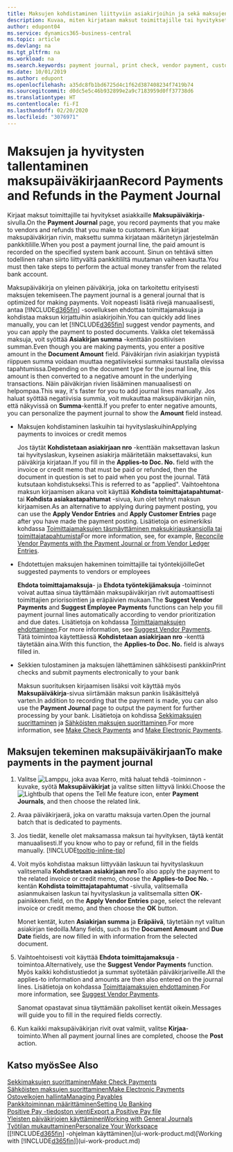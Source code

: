 ```yaml
---
title: Maksujen kohdistaminen liittyviin asiakirjoihin ja sekä maksujen kirjaaminen | Microsoft Docs
description: Kuvaa, miten kirjataan maksut toimittajille tai hyvitykset asiakkaille.
author: edupont04
ms.service: dynamics365-business-central
ms.topic: article
ms.devlang: na
ms.tgt_pltfrm: na
ms.workload: na
ms.search.keywords: payment journal, print check, vendor payment, customer refund, creditor, debt, balance due, AP
ms.date: 10/01/2019
ms.author: edupont
ms.openlocfilehash: a35dc8fb1bd6725d4c1f62d387408234f7419b74
ms.sourcegitcommit: d0dc5e5c46b932899e2a9c7183959d0ff37738d6
ms.translationtype: HT
ms.contentlocale: fi-FI
ms.lasthandoff: 02/20/2020
ms.locfileid: "3076971"
---
```

# <a name="record-payments-and-refunds-in-the-payment-journal"></a><span data-ttu-id="8ffd4-103">Maksujen ja hyvitysten tallentaminen maksupäiväkirjaan</span><span class="sxs-lookup"><span data-stu-id="8ffd4-103">Record Payments and Refunds in the Payment Journal</span></span>

<span data-ttu-id="8ffd4-104">Kirjaat maksut toimittajille tai hyvitykset asiakkaille **Maksupäiväkirja**-sivulla.</span><span class="sxs-lookup"><span data-stu-id="8ffd4-104">On the **Payment Journal** page, you record payments that you make to vendors and refunds that you make to customers.</span></span> <span data-ttu-id="8ffd4-105">Kun kirjaat maksupäiväkirjan rivin, maksettu summa kirjataan määritetyn järjestelmän pankkitilille.</span><span class="sxs-lookup"><span data-stu-id="8ffd4-105">When you post a payment journal line, the paid amount is recorded on the specified system bank account.</span></span> <span data-ttu-id="8ffd4-106">Sinun on tehtävä sitten todellinen rahan siirto liittyvältä pankkitililtä muutaman vaiheen kautta.</span><span class="sxs-lookup"><span data-stu-id="8ffd4-106">You must then take steps to perform the actual money transfer from the related bank account.</span></span>  

<span data-ttu-id="8ffd4-107">Maksupäiväkirja on yleinen päiväkirja, joka on tarkoitettu erityisesti maksujen tekemiseen.</span><span class="sxs-lookup"><span data-stu-id="8ffd4-107">The payment journal is a general journal that is optimized for making payments.</span></span> <span data-ttu-id="8ffd4-108">Voit nopeasti lisätä rivejä manuaalisesti, antaa [!INCLUDE[d365fin](includes/d365fin_md.md)] -sovelluksen ehdottaa toimittajamaksuja ja kohdistaa maksun kirjattuihin asiakirjoihin.</span><span class="sxs-lookup"><span data-stu-id="8ffd4-108">You can quickly add lines manually, you can let [!INCLUDE[d365fin](includes/d365fin_md.md)] suggest vendor payments, and you can apply the payment to posted documents.</span></span> <span data-ttu-id="8ffd4-109">Vaikka olet tekemässä maksuja, voit syöttää **Asiakirjan summa** -kenttään positiivisen summan.</span><span class="sxs-lookup"><span data-stu-id="8ffd4-109">Even though you are making payments, you enter a positive amount in the **Document Amount** field.</span></span> <span data-ttu-id="8ffd4-110">Päiväkirjan rivin asiakirjan tyypistä riippuen summa voidaan muuttaa negatiiviseksi summaksi taustalla olevissa tapahtumissa.</span><span class="sxs-lookup"><span data-stu-id="8ffd4-110">Depending on the document type for the journal line, this amount is then converted to a negative amount in the underlying transactions.</span></span> <span data-ttu-id="8ffd4-111">Näin päiväkirjan rivien lisääminen manuaalisesti on helpompaa.</span><span class="sxs-lookup"><span data-stu-id="8ffd4-111">This way, it's faster for you to add journal lines manually.</span></span> <span data-ttu-id="8ffd4-112">Jos haluat syöttää negatiivisia summia, voit mukauttaa maksupäiväkirjan niin, että näkyvissä on **Summa**-kenttä.</span><span class="sxs-lookup"><span data-stu-id="8ffd4-112">If you prefer to enter negative amounts, you can personalize the payment journal to show the **Amount** field instead.</span></span>  

- <span data-ttu-id="8ffd4-113">Maksujen kohdistaminen laskuihin tai hyvityslaskuihin</span><span class="sxs-lookup"><span data-stu-id="8ffd4-113">Applying payments to invoices or credit memos</span></span>

    <span data-ttu-id="8ffd4-114">Jos täytät **Kohdistetaan asiakirjaan nro** -kenttään maksettavan laskun tai hyvityslaskun, kyseinen asiakirja määritetään maksettavaksi, kun päiväkirja kirjataan.</span><span class="sxs-lookup"><span data-stu-id="8ffd4-114">If you fill in the **Applies-to Doc. No.** field with the invoice or credit memo that must be paid or refunded, then the document in question is set to paid when you post the journal.</span></span> <span data-ttu-id="8ffd4-115">Tätä kutsutaan kohdistukseksi.</span><span class="sxs-lookup"><span data-stu-id="8ffd4-115">This is referred to as "applied".</span></span> <span data-ttu-id="8ffd4-116">Vaihtoehtona maksun kirjaamisen aikana voit käyttää **Kohdista toimittajatapahtumat**- tai **Kohdista asiakastapahtumat** -sivua, kun olet tehnyt maksun kirjaamisen.</span><span class="sxs-lookup"><span data-stu-id="8ffd4-116">As an alternative to applying during payment posting, you can use the **Apply Vendor Entries** and **Apply Customer Entries** page after you have made the payment posting.</span></span> <span data-ttu-id="8ffd4-117">Lisätietoja on esimerkiksi kohdassa [Toimittajamaksujen täsmäyttäminen maksukirjauskansiolla tai toimittajatapahtumista](payables-how-apply-purchase-transactions-manually.md)</span><span class="sxs-lookup"><span data-stu-id="8ffd4-117">For more information, see, for example, [Reconcile Vendor Payments with the Payment Journal or from Vendor Ledger Entries](payables-how-apply-purchase-transactions-manually.md).</span></span>  

- <span data-ttu-id="8ffd4-118">Ehdotettujen maksujen hakeminen toimittajille tai työntekijöille</span><span class="sxs-lookup"><span data-stu-id="8ffd4-118">Get suggested payments to vendors or employees</span></span>

    <span data-ttu-id="8ffd4-119">**Ehdota toimittajamaksuja**- ja **Ehdota työntekijämaksuja** -toiminnot voivat auttaa sinua täyttämään maksupäiväkirjan rivit automaattisesti toimittajien priorisointien ja eräpäivien mukaan.</span><span class="sxs-lookup"><span data-stu-id="8ffd4-119">The **Suggest Vendor Payments** and **Suggest Employee Payments** functions can help you fill payment journal lines automatically according to vendor prioritization and due dates.</span></span> <span data-ttu-id="8ffd4-120">Lisätietoja on kohdassa [Toimittajamaksujen ehdottaminen](payables-how-suggest-vendor-payments.md).</span><span class="sxs-lookup"><span data-stu-id="8ffd4-120">For more information, see [Suggest Vendor Payments](payables-how-suggest-vendor-payments.md).</span></span> <span data-ttu-id="8ffd4-121">Tätä toimintoa käytettäessä **Kohdistetaan asiakirjaan nro** -kenttä täytetään aina.</span><span class="sxs-lookup"><span data-stu-id="8ffd4-121">With this function, the **Applies-to Doc. No.** field is always filled in.</span></span>  

- <span data-ttu-id="8ffd4-122">Sekkien tulostaminen ja maksujen lähettäminen sähköisesti pankkiin</span><span class="sxs-lookup"><span data-stu-id="8ffd4-122">Print checks and submit payments electronically to your bank</span></span>

    <span data-ttu-id="8ffd4-123">Maksun suorituksen kirjaamisen lisäksi voit käyttää myös **Maksupäiväkirja**-sivua siirtämään maksun pankin lisäkäsittelyä varten.</span><span class="sxs-lookup"><span data-stu-id="8ffd4-123">In addition to recording that the payment is made, you can also use the **Payment Journal** page to output the payment for further processing by your bank.</span></span> <span data-ttu-id="8ffd4-124">Lisätietoja on kohdissa [Sekkimaksujen suorittaminen](payables-how-work-checks.md) ja [Sähköisten maksujen suorittaminen](finance-make-payments-with-bank-data-conversion-service-or-sepa-credit-transfer.md#exporting-payments-to-a-bank-file).</span><span class="sxs-lookup"><span data-stu-id="8ffd4-124">For more information, see [Make Check Payments](payables-how-work-checks.md) and [Make Electronic Payments](finance-make-payments-with-bank-data-conversion-service-or-sepa-credit-transfer.md#exporting-payments-to-a-bank-file).</span></span>  

## <a name="to-make-payments-in-the-payment-journal"></a><span data-ttu-id="8ffd4-125">Maksujen tekeminen maksupäiväkirjaan</span><span class="sxs-lookup"><span data-stu-id="8ffd4-125">To make payments in the payment journal</span></span>

1. <span data-ttu-id="8ffd4-126">Valitse ![Lamppu, joka avaa Kerro, mitä haluat tehdä -toiminnon](media/ui-search/search_small.png "Kerro, mitä haluat tehdä") -kuvake, syötä **Maksupäiväkirjat** ja valitse sitten liittyvä linkki.</span><span class="sxs-lookup"><span data-stu-id="8ffd4-126">Choose the ![Lightbulb that opens the Tell Me feature](media/ui-search/search_small.png "Tell me what you want to do") icon, enter **Payment Journals**, and then choose the related link.</span></span>
2. <span data-ttu-id="8ffd4-127">Avaa päiväkirjaerä, joka on varattu maksuja varten.</span><span class="sxs-lookup"><span data-stu-id="8ffd4-127">Open the journal batch that is dedicated to payments.</span></span>
3. <span data-ttu-id="8ffd4-128">Jos tiedät, kenelle olet maksamassa maksun tai hyvityksen, täytä kentät manuaalisesti.</span><span class="sxs-lookup"><span data-stu-id="8ffd4-128">If you know who to pay or refund, fill in the fields manually.</span></span> [!INCLUDE[tooltip-inline-tip](includes/tooltip-inline-tip_md.md)]
4. <span data-ttu-id="8ffd4-129">Voit myös kohdistaa maksun liittyvään laskuun tai hyvityslaskuun valitsemalla **Kohdistetaan asiakirjaan nro**</span><span class="sxs-lookup"><span data-stu-id="8ffd4-129">To also apply the payment to the related invoice or credit memo, choose the **Applies-to Doc No.**</span></span> <span data-ttu-id="8ffd4-130">-kentän **Kohdista toimittajatapahtumat** -sivulla, valitsemalla asianmukaisen laskun tai hyvityslaskun ja valitsemalla sitten **OK**-painikkeen.</span><span class="sxs-lookup"><span data-stu-id="8ffd4-130">field, on the **Apply Vendor Entries** page, select the relevant invoice or credit memo, and then choose the **OK** button.</span></span>

    <span data-ttu-id="8ffd4-131">Monet kentät, kuten **Asiakirjan summa** ja **Eräpäivä**, täytetään nyt valitun asiakirjan tiedoilla.</span><span class="sxs-lookup"><span data-stu-id="8ffd4-131">Many fields, such as the **Document Amount** and **Due Date** fields, are now filled in with information from the selected document.</span></span>
5. <span data-ttu-id="8ffd4-132">Vaihtoehtoisesti voit käyttää **Ehdota toimittajamaksuja** -toimintoa.</span><span class="sxs-lookup"><span data-stu-id="8ffd4-132">Alternatively, use the **Suggest Vendor Payments** function.</span></span> <span data-ttu-id="8ffd4-133">Myös kaikki kohdistustiedot ja summat syötetään päiväkirjariveille.</span><span class="sxs-lookup"><span data-stu-id="8ffd4-133">All the applies-to information and amounts are then also entered on the journal lines.</span></span> <span data-ttu-id="8ffd4-134">Lisätietoja on kohdassa [Toimittajamaksujen ehdottaminen](payables-how-suggest-vendor-payments.md).</span><span class="sxs-lookup"><span data-stu-id="8ffd4-134">For more information, see [Suggest Vendor Payments](payables-how-suggest-vendor-payments.md).</span></span>

    <span data-ttu-id="8ffd4-135">Sanomat opastavat sinua täyttämään pakolliset kentät oikein.</span><span class="sxs-lookup"><span data-stu-id="8ffd4-135">Messages will guide you to fill in the required fields correctly.</span></span>
6.  <span data-ttu-id="8ffd4-136">Kun kaikki maksupäiväkirjan rivit ovat valmiit, valitse **Kirjaa**-toiminto.</span><span class="sxs-lookup"><span data-stu-id="8ffd4-136">When all payment journal lines are completed, choose the **Post** action.</span></span>

## <a name="see-also"></a><span data-ttu-id="8ffd4-137">Katso myös</span><span class="sxs-lookup"><span data-stu-id="8ffd4-137">See Also</span></span>
[<span data-ttu-id="8ffd4-138">Sekkimaksujen suorittaminen</span><span class="sxs-lookup"><span data-stu-id="8ffd4-138">Make Check Payments</span></span>](payables-how-work-checks.md)  
[<span data-ttu-id="8ffd4-139">Sähköisten maksujen suorittaminen</span><span class="sxs-lookup"><span data-stu-id="8ffd4-139">Make Electronic Payments</span></span>](finance-make-payments-with-bank-data-conversion-service-or-sepa-credit-transfer.md#exporting-payments-to-a-bank-file)  
[<span data-ttu-id="8ffd4-140">Ostovelkojen hallinta</span><span class="sxs-lookup"><span data-stu-id="8ffd4-140">Managing Payables</span></span>](payables-manage-payables.md)  
[<span data-ttu-id="8ffd4-141">Pankkitoiminnan määrittäminen</span><span class="sxs-lookup"><span data-stu-id="8ffd4-141">Setting Up Banking</span></span>](bank-setup-banking.md)  
[<span data-ttu-id="8ffd4-142">Positive Pay -tiedoston vienti</span><span class="sxs-lookup"><span data-stu-id="8ffd4-142">Export a Positive Pay file</span></span>](finance-how-positive-pay.md)  
[<span data-ttu-id="8ffd4-143">Yleisten päiväkirjojen käyttäminen</span><span class="sxs-lookup"><span data-stu-id="8ffd4-143">Working with General Journals</span></span>](ui-work-general-journals.md)  
[<span data-ttu-id="8ffd4-144">Työtilan mukauttaminen</span><span class="sxs-lookup"><span data-stu-id="8ffd4-144">Personalize Your Workspace</span></span>](ui-personalization-user.md)  
<span data-ttu-id="8ffd4-145">[[!INCLUDE[d365fin](includes/d365fin_md.md)] -ohjelman käyttäminen](ui-work-product.md)</span><span class="sxs-lookup"><span data-stu-id="8ffd4-145">[Working with [!INCLUDE[d365fin](includes/d365fin_md.md)]](ui-work-product.md)</span></span>  
